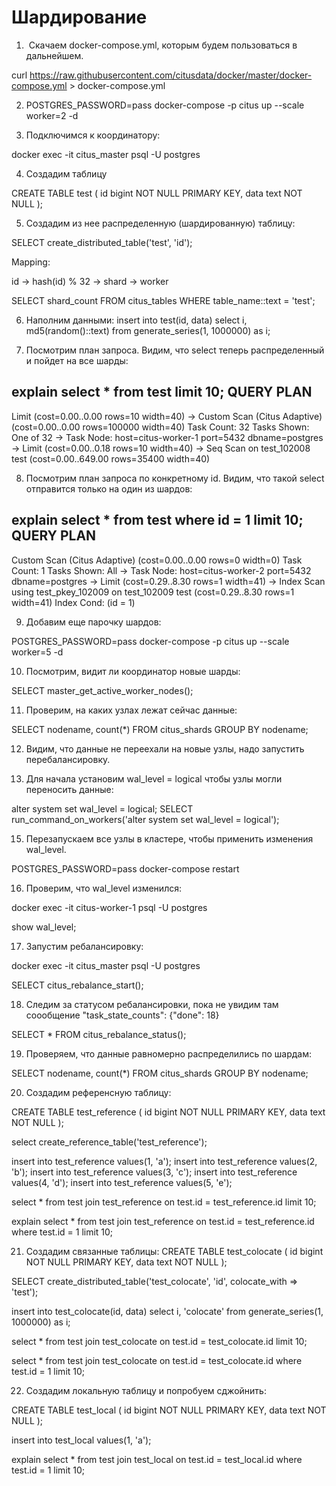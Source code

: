 # Шардирование

1)  Скачаем docker-compose.yml, которым будем пользоваться в дальнейшем.

curl https://raw.githubusercontent.com/citusdata/docker/master/docker-compose.yml > docker-compose.yml

2) POSTGRES_PASSWORD=pass docker-compose -p citus up --scale worker=2 -d

3) Подключимся к координатору:

docker exec -it citus_master psql -U postgres

4) Создадим таблицу

CREATE TABLE test (
    id bigint NOT NULL PRIMARY KEY,
    data text NOT NULL
);

5) Создадим из нее распределенную (шардированную) таблицу:

SELECT create_distributed_table('test', 'id');

Mapping:

id -> hash(id) % 32 -> shard -> worker


SELECT shard_count FROM citus_tables WHERE table_name::text = 'test';

6) Наполним данными:
insert into test(id, data)
select
    i,
    md5(random()::text)
from generate_series(1, 1000000) as i;

7) Посмотрим план запроса. Видим, что select теперь распределенный и пойдет на все шарды:

explain select * from test limit 10;
                                          QUERY PLAN
-----------------------------------------------------------------------------------------------
 Limit  (cost=0.00..0.00 rows=10 width=40)
   ->  Custom Scan (Citus Adaptive)  (cost=0.00..0.00 rows=100000 width=40)
         Task Count: 32
         Tasks Shown: One of 32
         ->  Task
               Node: host=citus-worker-1 port=5432 dbname=postgres
               ->  Limit  (cost=0.00..0.18 rows=10 width=40)
                     ->  Seq Scan on test_102008 test  (cost=0.00..649.00 rows=35400 width=40)

8) Посмотрим план запроса по конкретному id. Видим, что такой select отправится только на один из шардов:

explain select * from test where id = 1 limit 10;
                                                 QUERY PLAN
------------------------------------------------------------------------------------------------------------
 Custom Scan (Citus Adaptive)  (cost=0.00..0.00 rows=0 width=0)
   Task Count: 1
   Tasks Shown: All
   ->  Task
         Node: host=citus-worker-2 port=5432 dbname=postgres
         ->  Limit  (cost=0.29..8.30 rows=1 width=41)
               ->  Index Scan using test_pkey_102009 on test_102009 test  (cost=0.29..8.30 rows=1 width=41)
                     Index Cond: (id = 1)

9) Добавим еще парочку шардов:

POSTGRES_PASSWORD=pass docker-compose -p citus up --scale worker=5 -d

10) Посмотрим, видит ли координатор новые шарды:

SELECT master_get_active_worker_nodes();

11) Проверим, на каких узлах лежат сейчас данные:

SELECT nodename, count(*)
FROM citus_shards GROUP BY nodename;

12) Видим, что данные не переехали на новые узлы, надо запустить перебалансировку.

13) Для начала установим wal_level = logical чтобы узлы могли переносить данные:

alter system set wal_level = logical;
SELECT run_command_on_workers('alter system set wal_level = logical');

15) Перезапускаем все узлы в кластере, чтобы применить изменения wal_level.

POSTGRES_PASSWORD=pass docker-compose restart

16) Проверим, что wal_level изменился:

docker exec -it citus-worker-1 psql -U postgres

show wal_level;

17) Запустим ребалансировку:

docker exec -it citus_master psql -U postgres

SELECT citus_rebalance_start();

18) Следим за статусом ребалансировки, пока не увидим там соообщение "task_state_counts": {"done": 18}

SELECT * FROM citus_rebalance_status();

19) Проверяем, что данные равномерно распределились по шардам:

SELECT nodename, count(*)
FROM citus_shards GROUP BY nodename;

20) Создадим референсную таблицу:

CREATE TABLE test_reference (
    id bigint NOT NULL PRIMARY KEY,
    data text NOT NULL
);

select create_reference_table('test_reference');

insert into test_reference values(1, 'a');
insert into test_reference values(2, 'b');
insert into test_reference values(3, 'c');
insert into test_reference values(4, 'd');
insert into test_reference values(5, 'e');

select * from test join test_reference on test.id = test_reference.id limit 10;

explain select * from test join test_reference on test.id = test_reference.id where test.id = 1 limit 10;

21) Создадим связанные таблицы:
CREATE TABLE test_colocate (
    id bigint NOT NULL PRIMARY KEY,
    data text NOT NULL
);

SELECT create_distributed_table('test_colocate', 'id', colocate_with => 'test');

insert into test_colocate(id, data)
select
    i,
    'colocate'
from generate_series(1, 1000000) as i;

select * from test join test_colocate on test.id = test_colocate.id limit 10;

select * from test join test_colocate on test.id = test_colocate.id where test.id = 1 limit 10;

22) Создадим локальную таблицу и попробуем сджойнить:

CREATE TABLE test_local (
    id bigint NOT NULL PRIMARY KEY,
    data text NOT NULL
);

insert into test_local values(1, 'a');

explain select * from test join test_local on test.id = test_local.id where test.id = 1 limit 10;

